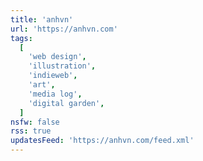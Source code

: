 ```yaml
---
title: 'anhvn'
url: 'https://anhvn.com'
tags:
  [
    'web design',
    'illustration',
    'indieweb',
    'art',
    'media log',
    'digital garden',
  ]
nsfw: false
rss: true
updatesFeed: 'https://anhvn.com/feed.xml'
---
```

